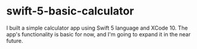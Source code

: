 # swift-5-basic-calculator
I built a simple calculator app using Swift 5 language and XCode 10. The app's functionality is basic for now, and I'm going to expand it in the near future.
